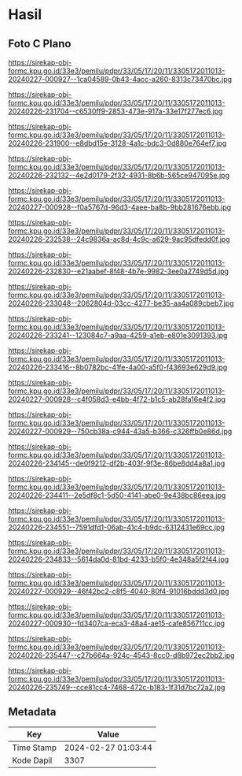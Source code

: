 # Hasil

## Foto C Plano

https://sirekap-obj-formc.kpu.go.id/33e3/pemilu/pdpr/33/05/17/20/11/3305172011013-20240227-000927--1ca04589-0b43-4acc-a260-8313c73470bc.jpg

https://sirekap-obj-formc.kpu.go.id/33e3/pemilu/pdpr/33/05/17/20/11/3305172011013-20240226-231704--c6530ff9-2853-473e-917a-33e17f277ec6.jpg

https://sirekap-obj-formc.kpu.go.id/33e3/pemilu/pdpr/33/05/17/20/11/3305172011013-20240226-231900--e8dbd15e-3128-4a1c-bdc3-0d880e764ef7.jpg

https://sirekap-obj-formc.kpu.go.id/33e3/pemilu/pdpr/33/05/17/20/11/3305172011013-20240226-232132--4e2d0179-2f32-4931-8b6b-565ce947095e.jpg

https://sirekap-obj-formc.kpu.go.id/33e3/pemilu/pdpr/33/05/17/20/11/3305172011013-20240227-000928--f0a5767d-96d3-4aee-ba8b-9bb281676ebb.jpg

https://sirekap-obj-formc.kpu.go.id/33e3/pemilu/pdpr/33/05/17/20/11/3305172011013-20240226-232538--24c9836a-ac8d-4c9c-a629-9ac95dfedd0f.jpg

https://sirekap-obj-formc.kpu.go.id/33e3/pemilu/pdpr/33/05/17/20/11/3305172011013-20240226-232830--e21aabef-8f48-4b7e-9982-3ee0a2749d5d.jpg

https://sirekap-obj-formc.kpu.go.id/33e3/pemilu/pdpr/33/05/17/20/11/3305172011013-20240226-233048--2062804d-03cc-4277-be35-aa4a089cbeb7.jpg

https://sirekap-obj-formc.kpu.go.id/33e3/pemilu/pdpr/33/05/17/20/11/3305172011013-20240226-233241--123084c7-a9aa-4259-a1eb-e801e3091393.jpg

https://sirekap-obj-formc.kpu.go.id/33e3/pemilu/pdpr/33/05/17/20/11/3305172011013-20240226-233416--8b0782bc-41fe-4a00-a5f0-f43693e629d9.jpg

https://sirekap-obj-formc.kpu.go.id/33e3/pemilu/pdpr/33/05/17/20/11/3305172011013-20240227-000928--c4f058d3-e4bb-4f72-b1c5-ab28fa16e4f2.jpg

https://sirekap-obj-formc.kpu.go.id/33e3/pemilu/pdpr/33/05/17/20/11/3305172011013-20240227-000929--750cb38a-c944-43a5-b366-c326ffb0e86d.jpg

https://sirekap-obj-formc.kpu.go.id/33e3/pemilu/pdpr/33/05/17/20/11/3305172011013-20240226-234145--de0f9212-df2b-403f-9f3e-86be8dd4a8a1.jpg

https://sirekap-obj-formc.kpu.go.id/33e3/pemilu/pdpr/33/05/17/20/11/3305172011013-20240226-234411--2e5df8c1-5d50-4141-abe0-9e438bc86eea.jpg

https://sirekap-obj-formc.kpu.go.id/33e3/pemilu/pdpr/33/05/17/20/11/3305172011013-20240226-234551--7591dfd1-06ab-41c4-b9dc-6312431e69cc.jpg

https://sirekap-obj-formc.kpu.go.id/33e3/pemilu/pdpr/33/05/17/20/11/3305172011013-20240226-234833--5614da0d-81bd-4233-b5f0-4e348a5f2f44.jpg

https://sirekap-obj-formc.kpu.go.id/33e3/pemilu/pdpr/33/05/17/20/11/3305172011013-20240227-000929--46f42bc2-c8f5-4040-80f4-91016bddd3d0.jpg

https://sirekap-obj-formc.kpu.go.id/33e3/pemilu/pdpr/33/05/17/20/11/3305172011013-20240227-000930--fd3407ca-eca3-48a4-ae15-cafe856711cc.jpg

https://sirekap-obj-formc.kpu.go.id/33e3/pemilu/pdpr/33/05/17/20/11/3305172011013-20240226-235447--c27b664a-924c-4543-8cc0-d8b972ec2bb2.jpg

https://sirekap-obj-formc.kpu.go.id/33e3/pemilu/pdpr/33/05/17/20/11/3305172011013-20240226-235749--cce81cc4-7468-472c-b183-1f31d7bc72a2.jpg


## Metadata

| Key        | Value               |
| ---------- | ------------------- |
| Time Stamp | 2024-02-27 01:03:44 |
| Kode Dapil | 3307                |



